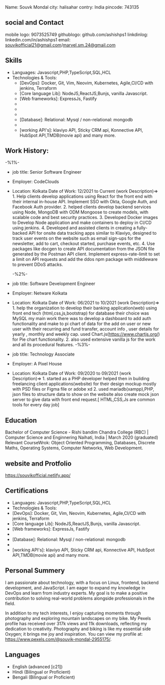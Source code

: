 Name: Souvk Mondal
city: halisahar
contry: India
pincode: 743135

## social and Contact

mobile logo: 9073525749
githublogo: github.com/ashishps1
linkdinlog: linkedin.com/in/ashishps1
email: souvikofficial21@gmail.com/marvel.sm.24@gmail.com

## Skills

- Languages: Javascript,PHP,TypeScript,SQL,HCL
- Technologies & Tools:
  - [DevOps]: Docker, Git, Vim, Neovim, Kubernetes, Agile,CI/CD with jenkins, Terraform
  - [Core language Lib]: NodeJS,ReactJS,Bunjs, vanilla Javascript.
  - [Web frameworks]: ExpressJs, Fastify
  - [Baas]: Appwrite,firebase.
  - [Module Bundler]: webpack,
  - [Test library]: Jest,
  - [Database]: Relational: Mysql / non-relational: mongodb
  - [ODM's]: mongoose.
  - [working API's]: klaviyo API, Sticky CRM api, Konnective API, HubSpot API,TMDB(movie api) and many more.

## Work History:

-%1%-

- job title: Senior Software Engineer
- Employer: CodeClouds
- Location: Kolkata
  Date of Work: 12/2021 to Current
  (work Description)=> 1. Help clients develop applications using React for the front end with their internal in-house API. Implement SSO with Okta, Google Auth, and Facebook Auth provider. 2. helped clients develop backend services using Node, MongoDB with ODM Mongoose to create models, with scalable code and best security practices. 3. Developed Docker images to Develop Node application and make containers to deploy in CI/CD using jenkins. 4. Developed and assisted clients in creating a fully-backed API for onsite data tracking apps similar to Klaviyo, designed to track user events on the website such as email sign-ups for the newsletter, add to cart, checkout started, purchase events, etc. 4. Use packages like docgen to create API documentation from the JSON file generated by the Postman API client. Implement express-rate-limit to set a limit on API requests and add the ddos npm package with middleware to prevent DDoS attacks.

  -%2%-

- job title: Software Development Engineer
- Employer: Netware Kolkata
- Location: Kolkata
  Date of Work: 06/2021 to 10/2021
  (work Description)=> 1. help the organization to develop their banking application(web) using front end tech (html,css,js,bootstrap) for database their choice was MySQL my main work there was to develop a dashboard to add auth functionality and make to pi chart of data for the add on user or new user with their recurring and fund transfer, account info , user details for yearly , monthly and weekly cap. used Chart.js(https://www.chartjs.org/) for Pie chart functionality. 2. also used extensive vanilla js for the work and all its procedural features.
  -%3%-
- job title: Technology Associate
- Employer: A Pixel House
- Location: Kolkata
  Date of Work: 09/2020 to 09/2021
  (work Description)=> 1. started as a PHP developer helped then in building freelancing client applications(website) for their design mockup mostly with PSD files or Figma file or adobe xd 2. used mariadb(xampp),PHP, json files to structure data to show on the website also create mock json server to give data with front end request.[ HTML,CSS,Js are common tools for every day job]

## Education

Bachelor of Computer Science - Rishi bandim Chandra College (RBC) | Computer Science and Enginnering
Naihati, India | March 2020 (graduated)
Relevant CourseWrok: Object Oriented Programming, Databases, Discrete Maths, Operating Systems, Computer Networks, Web Development.

## website and Protfolio

https://souvikofficial.netlify.app/

## Certifications

- Languages: Javascript,PHP,TypeScript,SQL,HCL
- Technologies & Tools:
- [DevOps]: Docker, Git, Vim, Neovim, Kubernetes, Agile,CI/CD with jenkins, Terraform
- [Core language Lib]: NodeJS,ReactJS,Bunjs, vanilla Javascript.
- [Web frameworks]: ExpressJs, Fastify
- [Baas]: Appwrite,firebase.
- [Database]: Relational: Mysql / non-relational: mongodb
- [ODM's]: mongoose.
- [working API's]: klaviyo API, Sticky CRM api, Konnective API, HubSpot API,TMDB(movie api) and many more.

## Personal Summery

I am passionate about technology, with a focus on Linux, frontend, backend development, and JavaScript. I am eager to expand my knowledge in DevOps and learn from industry experts. My goal is to make a positive contribution to solving real-world problems alongside professionals in the field.

In addition to my tech interests, I enjoy capturing moments through photography and exploring mountain landscapes on my bike. My Pexels profile has received over 317k views and 11k downloads, reflecting my dedication to creativity. Photography and biking is like my essential side Oxygen; it brings me joy and inspiration. You can view my profile at: https://www.pexels.com/@souvik-mondal-2955175/.

## Languages

- English (advanced [c21])
- Hindi (Bilingual or Proficient)
- Bengali (Bilingual or Proficient)
